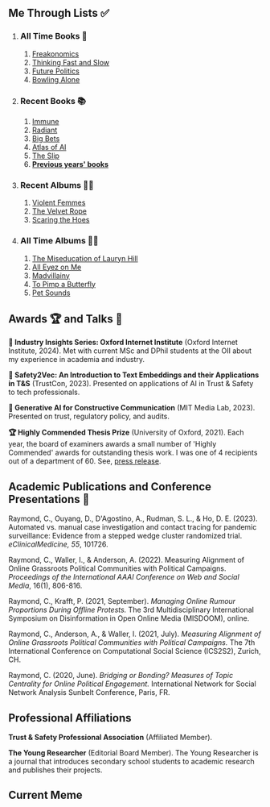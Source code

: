## Me Through Lists ✅
1. ### All Time Books 📖
   1. [Freakonomics](https://www.nytimes.com/2005/05/15/books/review/freakonomics-everything-he-always-wanted-to-know.html)
   2. [Thinking Fast and Slow](https://www.nytimes.com/2011/11/27/books/review/thinking-fast-and-slow-by-daniel-kahneman-book-review.html)
   3. [Future Politics](https://www.nytimes.com/2018/12/04/opinion/chatbots-ai-democracy-free-speech.html)
   4. [Bowling Alone](https://www.nytimes.com/2000/05/06/arts/lonely-bowlers-unite-mend-social-fabric-political-scientist-renews-his-alarm.html)
2. ### Recent Books 📚
   1. [Immune](https://www.washingtonpost.com/books/2022/02/17/dettmer-immune/)
   2. [Radiant](https://www.nytimes.com/2024/03/03/books/review/radiant-keith-haring-brad-gooch.html)
   3. [Big Bets](https://www.wsj.com/arts-culture/books/big-bets-review-trying-to-reach-audacious-goals-23ed5b05)
   4. [Atlas of AI](https://www.newyorker.com/magazine/2021/05/17/the-souvenir-museum-the-vietri-project-atlas-of-ai-and-beloved-beasts)
   5. [The Slip](https://www.nytimes.com/2023/07/27/books/review/the-slip-prudence-peiffer.html)
   6.  **[Previous years' books](/about/booklist/)**
3. ### Recent Albums 👨‍🎤
   1. [Violent Femmes](https://pitchfork.com/reviews/albums/23130-violent-femmes/)
   2. [The Velvet Rope](https://pitchfork.com/reviews/albums/janet-jackson-the-velvet-rope-deluxe-edition/)
   3. [Scaring the Hoes](https://pitchfork.com/reviews/albums/jpegmafia-danny-brown-scaring-the-hoes/)
4. ### All Time Albums 💃🕺
   1. [The Miseducation of Lauryn Hill](https://pitchfork.com/reviews/albums/22035-the-miseducation-of-lauryn-hill/)
   2. [All Eyez on Me](https://pitchfork.com/reviews/albums/2pac-all-eyez-on-me/)
   3. [Madvillainy](https://pitchfork.com/reviews/albums/5579-madvillainy/)
   4. [To Pimp a Butterfly](https://pitchfork.com/reviews/albums/20390-to-pimp-a-butterfly/)
   5. [Pet Sounds](https://pitchfork.com/reviews/albums/9371-pet-sounds-40th-anniversary/)

## Awards 🏆 and Talks 💬

**💬 Industry Insights Series: Oxford Internet Institute** (Oxford Internet Institute, 2024). Met with current MSc and DPhil students at the OII about my experience in academia and industry.

**💬 Safety2Vec: An Introduction to Text Embeddings and their Applications in T&S** (TrustCon, 2023). Presented on applications of AI in Trust & Safety to tech professionals.

**💬 Generative AI for Constructive Communication** (MIT Media Lab, 2023). Presented on trust, regulatory policy, and audits.

**🏆 Highly Commended Thesis Prize** (University of Oxford, 2021). Each year, the board of examiners awards a small number of 'Highly Commended' awards for outstanding thesis work. I was one of 4 recipients out of a department of 60. See, [press release](https://www.oii.ox.ac.uk/news-events/news/introducing-the-2021-msc-thesis-prize-winners/).

## Academic Publications and Conference Presentations 📝

Raymond, C., Ouyang, D., D'Agostino, A., Rudman, S. L., & Ho, D. E. (2023). Automated vs. manual case investigation and contact tracing for pandemic surveillance: Evidence from a stepped wedge cluster randomized trial. *eClinicalMedicine, 55*, 101726.

Raymond, C., Waller, I., & Anderson, A. (2022). Measuring Alignment of Online Grassroots Political Communities with Political Campaigns. *Proceedings of the International AAAI Conference on Web and Social Media*, 16(1), 806-816.

Raymond, C., Krafft, P. (2021, September). *Managing Online Rumour Proportions During Offline Protests.* The 3rd Multidisciplinary International Symposium on Disinformation in Open Online Media (MISDOOM), online.

Raymond, C., Anderson, A., & Waller, I. (2021, July). *Measuring Alignment of Online Grassroots Political Communities with Political Campaigns.* The 7th International Conference on Computational Social Science (ICS2S2), Zurich, CH.

Raymond, C. (2020, June). *Bridging or Bonding? Measures of Topic Centrality for Online Political Engagement.* International Network for Social Network Analysis Sunbelt Conference, Paris, FR.

## Professional Affiliations

**Trust & Safety Professional Association** (Affiliated Member).

**The Young Researcher** (Editorial Board Member). The Young Researcher is a journal that introduces secondary school students to academic research and publishes their projects.

## Current Meme


